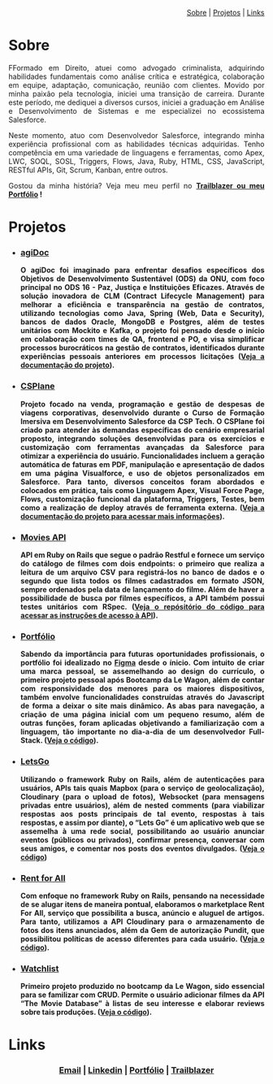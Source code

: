 <p align="right">
    <a href="#heading-sobre"> Sobre</a> |
    <a href="#heading-projetos"> Projetos</a> |
    <a href="#heading-contato"> Links</a> 
  </p>
  <h1 align="left" id="heading-sobre"> Sobre </h1>
  <div>
    <p align="justify"> FFormado em Direito, atuei como advogado criminalista, adquirindo habilidades fundamentais como análise crítica e estratégica, colaboração em equipe, adaptação, comunicação, reunião com clientes. Movido por minha paixão pela tecnologia, iniciei uma transição de carreira. Durante este período, me dediquei a diversos cursos, iniciei a graduação em Análise e Desenvolvimento de Sistemas e me especializei no ecossistema Salesforce. </p>
    <p align="justify"> Neste momento, atuo com Desenvolvedor Salesforce, integrando minha experiência profissional com as habilidades técnicas adquiridas. Tenho competência em uma variedade de linguagens e ferramentas, como Apex, LWC, SOQL, SOSL, Triggers, Flows, Java, Ruby, HTML, CSS, JavaScript, RESTful APIs, Git, Scrum, Kanban, entre outros. </p>
    <p align="justify"> Gostou da minha história? Veja meu meu perfil no <a href="https://www.salesforce.com/trailblazer/icaroleon"><strong> Trailblazer ou meu <a href="https://www.icaroleon.dev"><strong> Portfólio</strong></a> !</p>
  </div>
  <h1 align="left" id="heading-projetos"> Projetos </h1> 
  <ul>
      <li><h3><a href="https://github.com/icaroleon/vs13-squad4-agiDoc" target="_blank">agiDoc</a></h3></li>
    <p align="justify">O agiDoc foi imaginado para enfrentar desafios específicos dos Objetivos de Desenvolvimento Sustentável (ODS) da ONU, com foco principal no ODS 16 - Paz, Justiça e Instituições Eficazes. Através de solução inovadora de CLM (Contract Lifecycle Management) para melhorar a eficiência e transparência na gestão de contratos, utilizando tecnologias como Java, Spring (Web, Data e Security), bancos de dados Oracle, MongoDB e Postgres, além de testes unitários com Mockito e Kafka, o projeto foi pensado desde o início em colaboração com times de QA, frontend e PO, e visa simplificar processos burocráticos na gestão de contratos, identificados durante experiências pessoais anteriores em processos licitações  (<a href="https://github.com/icaroleon/vs13-squad4-agiDoc">Veja a documentação do projeto</a>). </p></li>
    <li><h3><a href="https://www.notion.so/DOCUMENTA-O-ed0bed5f6bb5498bbfb3fca1caa761c1" target="_blank">CSPlane</a></h3></li>
    <p align="justify">Projeto focado na venda, programação e gestão de despesas de viagens corporativas, desenvolvido durante o Curso de Formação Imersiva em Desenvolvimento Salesforce da CSP Tech. O CSPlane foi criado para atender às demandas específicas do cenário empresarial proposto, integrando soluções desenvolvidas para os exercícios e customização com ferramentas avançadas da Salesforce para otimizar a experiência do usuário. Funcionalidades incluem a geração automática de faturas em PDF, manipulação e apresentação de dados em uma página Visualforce, e uso de objetos personalizados em Salesforce. Para tanto, diversos conceitos foram abordados e colocados em prática, tais como Linguagem Apex, Visual Force Page, Flows, customização funcional da plataforma, Triggers, Testes, bem como a realização de deploy através de ferramenta externa.  (<a href="https://www.notion.so/DOCUMENTA-O-BOOTCAMP-CSPTECH-ORGANIZA-O-CSP-PLANE-ed0bed5f6bb5498bbfb3fca1caa761c1">Veja a documentação do projeto para acessar mais informações</a>). </p>
    <li><h3><a href="https://icaroleon.dev" target="_blank"> Movies API </a></h3></li>
    <p align="justify">API em Ruby on Rails que segue o padrão Restful e fornece um serviço do catálogo de filmes com dois endpoints: o primeiro que realiza a leitura de um arquivo CSV para registrá-los no banco de dados e o segundo que lista todos os filmes cadastrados em formato JSON, sempre ordenados pela data de lançamento do filme. Além de haver a possibilidade de busca por filmes específicos, a API também possui testes unitários com RSpec. (<a href="https://github.com/icaroleon/desafio-backend-moviesapi" target="_blank">Veja o repósitório do código para acessar as instruções de acesso à API</a>). 
    <br>
    <li><h3><a href="https://icaroleon.dev" target="_blank"> Portfólio </a></h3></li>
      <p align="justify">Sabendo da importância para futuras oportunidades profissionais, o portfólio foi idealizado no <a href="https://www.figma.com/file/oFcPji135OTxtGRWmgIJyA/Portf%C3%B3lio?node-id=0%3A1" target="_blank"> Figma</a>  desde o ínicio. Com intuito de criar uma marca pessoal, se assemelhando ao design do currículo, o primeiro projeto pessoal após Bootcamp da Le Wagon, além de contar com responsividade dos menores para os maiores dispositivos, também envolve funcionalidades construídas através do Javascript de forma a deixar o site mais dinâmico. As abas para navegação, a criação de uma página inicial com um pequeno resumo, além de outras funções, foram aplicadas objetivando a familiarização com a linguagem, tão importante no dia-a-dia de um desenvolvedor Full-Stack. (<a href="https://github.com/icaroleon/icaroleon.github.io">Veja o código</a>).<p>
    <li><h3><a href="https://www.letsgo-social.com.br" target="_blank"> LetsGo </a></h3></li>
      <p align="justify">Utilizando o framework Ruby on Rails, além de autenticações para usuários, APIs tais quais Mapbox (para o serviço de geolocalização), Cloudinary (para o upload de fotos), Websocket (para mensagens privadas entre usuários), além de nested comments (para viabilizar respostas aos posts principais de tal evento, respostas à tais respostas, e assim por diante), o “Lets Go” é um aplicativo web que se assemelha à uma rede social, possibilitando ao usuário anunciar eventos (públicos ou privados), confirmar presença, conversar com seus amigos, e comentar nos posts dos eventos divulgados. (<a href="https://github.com/lucca1998byu/letsgo">Veja o código</a>) <p>
    <li><h3><a href="https://rent-for-all.herokuapp.com"> Rent for All </a></h3></li>
      <p align="justify">Com enfoque no framework Ruby on Rails, pensando na necessidade de se alugar itens de maneira pontual, elaboramos o marketplace Rent For All, serviço que possibilita a busca, anúncio e aluguel de artigos. Para tanto, utilizamos a API Cloudinary para o armazenamento de fotos dos itens anunciados, além da Gem de autorização Pundit, que possibilitou políticas de acesso diferentes para cada usuário. (<a href="https://github.com/gessicahug/rent_for_all">Veja o código</a>).<p>
     <li><h3><a href="https://watchlist-bootcamp-project.herokuapp.com"> Watchlist </a></h3></li>
      <p align="justify">Primeiro projeto produzido no bootcamp da Le Wagon, sido essencial para se familizar com CRUD. Permite o usuário adicionar filmes da API “The Movie Database” à listas de seu interesse e elaborar reviews sobre tais produções. (<a href="https://github.com/icaroleon/rails-watch-list">Veja o código</a>).<p>
  </ul>
  <h1 align="left" id="heading-contato"> Links</h1> 
    <h3 align="center"><a href = "mailto:icvieiramg@gmail.com"> Email</a>
   | <a href="https://www.linkedin.com/in/icaroleon" target="_blank">Linkedin</a> 
   | <a href="https://icaroleon.dev/" target="_blank">Portfólio</a> 
   | <a href="https://www.salesforce.com/trailblazer/icaroleon" target="_blank">Trailblazer</a> 
    </h3>
  
            
            
  
